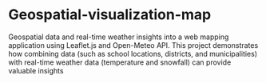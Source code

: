 # Geospatial-visualization-map
 Geospatial data and real-time weather insights into a web mapping application using Leaflet.js and Open-Meteo API. This project demonstrates how combining data (such as school locations, districts, and municipalities) with real-time weather data (temperature and snowfall) can provide valuable insights
